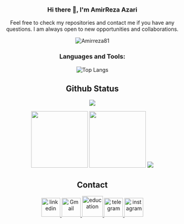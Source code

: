 <div align="center">

### Hi there 👋, I'm AmirReza Azari
Feel free to check my repositories and contact me if you have any questions. I am always open to new opportunities and collaborations.

<p> <img src="https://komarev.com/ghpvc/?username=Amirreza81&label=Profile+Views&color=brightgreen&style=plastic&abbreviated=true" alt="Amirreza81" /> </p>

### Languages and Tools:
![Top Langs](https://github-readme-stats.vercel.app/api/top-langs/?username=Amirreza81&layout=pie&langs_count=10&theme=merko)


## Github Status

<td colspan=2 align = "center">
  <img src="http://github-profile-summary-cards.vercel.app/api/cards/profile-details?username=Amirreza81&theme=tokyonight" />
</td>

<p align="center">
  <img height="150px" width="auto" src ="https://github-readme-stats.vercel.app/api?username=Amirreza81&show_icons=true&count_private=true&theme=darcula&hide_border=true&hide=issues,contribs&bg_color=00000000">
  <img height="150px" width="auto" src ="https://github-readme-stats.vercel.app/api/top-langs/?username=Amirreza81&layout=compact&hide_border=true&theme=darcula&bg_color=00000000&langs_count=6&hide=jupyter%20notebook,tex,css,php">
  <img src ="https://github-readme-streak-stats.herokuapp.com?user=Amirreza81&theme=darcula&hide_border=true&background=FFFFFF00">
  <br>
</p>

## Contact

<a href="https://www.linkedin.com/in/amirreza-azari-2b3a13229/"><img width="50" height="50" src="https://img.icons8.com/ios-filled/50/linkedin.png" alt="linkedin"/>
<a href="mailto:amirrezaazari1381@gmail.com"><img width="50" height="50" src="https://img.icons8.com/ios-filled/50/gmail-new.png" alt="Gmail"/>
<a href="mailto:amirrrr.azariii123@sharif.edu"><img width="55" height="55" src="https://img.icons8.com/glyph-neue/64/education.png" alt="education"/>
<a href="https://t.me/AmirrezaAzarii"><img width="50" height="50" src="https://img.icons8.com/ios-filled/50/telegram.png" alt="telegram"/>
<a href="https://www.instagram.com/amirrezaazari_/"><img width="50" height="50" src="https://img.icons8.com/ios-filled/50/instagram-new--v1.png" alt="instagram"/>

</div>
